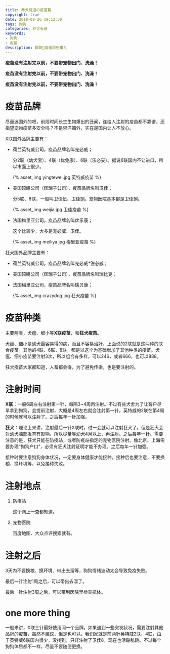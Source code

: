 ```yaml
---
title: 养犬有道の疫苗篇
copyright: true
date: 2018-08-26 19:12:30
tags: 狗狗
categories: 养犬有道
keywords: 
- 狗狗
- 疫苗
description: 聊聊🐶疫苗那些事儿
---
```


**疫苗没有注射完以前，不要带宠物出门、洗澡！**

**疫苗没有注射完以前，不要带宠物出门、洗澡！**

**疫苗没有注射完以前，不要带宠物出门、洗澡！**

# 疫苗品牌

尽量选国外的吧，前段时间长生生物爆出的丑闻，连给人注射的疫苗都不靠谱，还指望宠物疫苗多安全吗？不是崇洋媚外，实在是国内让人不放心。

X联国外品牌主要有：

- 荷兰英特威公司，疫苗品牌名叫宠必威；

  分2联（幼犬宝）、4联（优免康）、6联（乐必妥）。据说6联国内不让进口，所以市面上很少。

  {% asset_img yingtewei.jpg 英特威疫苗 %}

- 美国硕腾公司（辉瑞子公司），疫苗品牌名叫卫佳；

  分5联、8联，一般叫卫佳伍、卫佳捌。宠物医院基本都是卫佳捌。

  {% asset_img weijia.jpg 卫佳疫苗 %}

- 法国梅里亚公司，疫苗品牌名叫优乐康；

  这个比较少，大多是宠必威、卫佳。

  {% asset_img meiliya.jpg 梅里亚疫苗 %}

狂犬国外品牌主要有：

- 荷兰英特威公司，疫苗品牌名叫宠必威*锐必威；

- 美国硕腾公司（辉瑞子公司），疫苗品牌名叫瑞比克；

- 法国梅里亚公司，疫苗品牌名叫瑞贝康；

  {% asset_img crazydog.jpg 狂犬疫苗 %}

# 疫苗种类

主要两类，犬瘟、细小等**X联疫苗**，和**狂犬疫苗**。

犬瘟、细小是幼犬最容易得的病，而且不容易治好，上面说的2联就是这两种的联合疫苗。其他的4联、6联、8联，都是以这个为基础增加了其他种类的疫苗。犬瘟、细小疫苗要注射3次，所以组合有多样，可以246，或者666，也可以888。

狂犬疫苗大家都知道，人畜都会得，为了避免传染，也是要注射的。

# 注射时间

**X联**：一般6周左右注射第一针，每隔3~4周再注射。不过有些犬舍为了让客户尽早拿到狗狗，会提前注射，大概是4周左右就会注射第一针。英特威的2联在第4周的时候就可以注射了。之后每年一针加强。

**狂犬**：理论上来讲，注射最后一针X联时，过一会就可以注射狂犬了。但是狂犬会对幼犬脑部发育有影响，所以尽量等幼犬4月以上，再注射。之后每年一针。需要注意的是，狂犬只能在防疫站，或者防疫站指定的宠物医院注射。像北京、上海需要办理“狗狗户口”，必须有狂犬注射证明才能不办理。之后每年一针加强。

接种时要注意狗狗身体状况，一定要身体健康才能接种。接种后也要注意，不要换粮、换环境等，以免接种失败。

# 注射地点

1. 防疫站

   这个网上一查都知道。

2. 宠物医院

   百度地图、大众点评搜索就有。

# 注射之后

3天内不要换粮、换环境、带出去溜等，狗狗情绪波动太会导致免疫失败。

最后一针注射1周之后，可以带出去溜了。

最后一针注射3周之后，可以带到医院里检查抗体。

# one more thing

一般来讲，X联三针最好使用同一个品牌。如果遇到一些突发状况，需要注射其他品牌的疫苗，虽然不建议，但是也可以。我们家就是前两针英特威2联、4联，由于英特威6联国内很少，没找到，只好注射了卫佳8，现在也活蹦乱跳。不过每个狗狗体质都不一样，尽量不要随便更换。